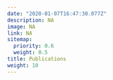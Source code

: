 ```yaml
---
date: "2020-01-07T16:47:30.077Z"
description: NA
image: NA
link: NA
sitemap:
  priority: 0.6
  weight: 0.5
title: Publications
weight: 10
---
```

<!--

This page represents the landing page for "publications" section. It is also shown under the homepage header for "publications". It should be therefore relatively short and sweet.

\-->


